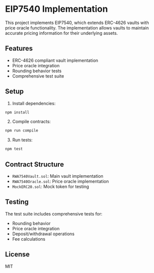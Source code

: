 # EIP7540 Implementation

This project implements EIP7540, which extends ERC-4626 vaults with price oracle functionality. The implementation allows vaults to maintain accurate pricing information for their underlying assets.

## Features

- ERC-4626 compliant vault implementation
- Price oracle integration
- Rounding behavior tests
- Comprehensive test suite

## Setup

1. Install dependencies:
```bash
npm install
```

2. Compile contracts:
```bash
npm run compile
```

3. Run tests:
```bash
npm test
```

## Contract Structure

- `RWA7540Vault.sol`: Main vault implementation
- `RWA7540Oracle.sol`: Price oracle implementation
- `MockERC20.sol`: Mock token for testing

## Testing

The test suite includes comprehensive tests for:
- Rounding behavior
- Price oracle integration
- Deposit/withdrawal operations
- Fee calculations

## License

MIT 
